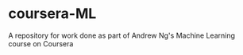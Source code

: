 # coursera-ML
A repository for work done as part of Andrew Ng's Machine Learning course on Coursera
